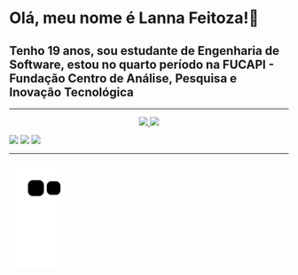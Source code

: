 # Olá, meu nome é Lanna Feitoza!👋

## Tenho 19 anos, sou estudante de Engenharia de Software, estou no quarto período na FUCAPI - Fundação Centro de Análise, Pesquisa e Inovação Tecnológica 

<hr>

<div align= "center">
    <a href="https://github.com/LannaFeitoza">
    <img height="180em" src="https://github-readme-stats.vercel.app/api?username=LannaFeitoza&show_icons=true&theme=radical&include_all_commits=true&count_private=true"/> <img height="180em" src="https://github-readme-stats.vercel.app/api/top-langs/?username=LannaFeitoza&layout=compact&langs_count=7&theme=radical"></a>
</div>

<a href="mailto:lannafeitoza15@gmail.com"><img src="https://img.shields.io/badge/Gmail-D14836?style=for-the-badge&logo=gmail&logoColor=white"><a> <a href="https://github.com/LannaFeitoza"><img src="https://img.shields.io/badge/GitHub-100000?style=for-the-badge&logo=github&logoColor=white"><a> <a href="https://br.linkedin.com/in/lanna-feitoza"><img src="https://img.shields.io/badge/linkedin-%230077B5.svg?style=for-the-badge&logo=linkedin&logoColor=white"></img></a> 

<hr>

![snake gif](https://github.com/LannaFeitoza/LannaFeitoza/blob/output/github-contribution-grid-snake.svg)